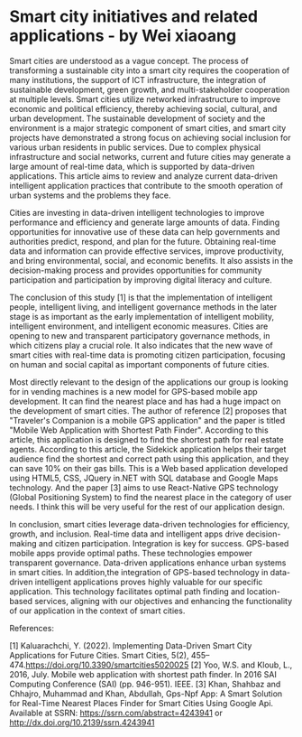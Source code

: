 # Smart city initiatives and related applications - by Wei xiaoang


Smart cities are understood as a vague concept. The process of transforming a sustainable city into a smart city requires the cooperation of many institutions, the support of ICT infrastructure, the integration of sustainable development, green growth, and multi-stakeholder cooperation at multiple levels. Smart cities utilize networked infrastructure to improve economic and political efficiency, thereby achieving social, cultural, and urban development. The sustainable development of society and the environment is a major strategic component of smart cities, and smart city projects have demonstrated a strong focus on achieving social inclusion for various urban residents in public services. Due to complex physical infrastructure and social networks, current and future cities may generate a large amount of real-time data, which is supported by data-driven applications. This article aims to review and analyze current data-driven intelligent application practices that contribute to the smooth operation of urban systems and the problems they face.
 
Cities are investing in data-driven intelligent technologies to improve performance and efficiency and generate large amounts of data. Finding opportunities for innovative use of these data can help governments and authorities predict, respond, and plan for the future. Obtaining real-time data and information can provide effective services, improve productivity, and bring environmental, social, and economic benefits. It also assists in the decision-making process and provides opportunities for community participation and participation by improving digital literacy and culture.
 
The conclusion of this study [1] is that the implementation of intelligent people, intelligent living, and intelligent governance methods in the later stage is as important as the early implementation of intelligent mobility, intelligent environment, and intelligent economic measures. Cities are opening to new and transparent participatory governance methods, in which citizens play a crucial role. It also indicates that the new wave of smart cities with real-time data is promoting citizen participation, focusing on human and social capital as important components of future cities.
 
Most directly relevant to the design of the applications our group is looking for in vending machines is a new model for GPS-based mobile app development. It can find the nearest place and has had a huge impact on the development of smart cities. The author of reference [2] proposes that "Traveler's Companion is a mobile GPS application" and the paper is titled "Mobile Web Application with Shortest Path Finder". According to this article, this application is designed to find the shortest path for real estate agents. According to this article, the Sidekick application helps their target audience find the shortest and correct path using this application, and they can save 10% on their gas bills. This is a Web based application developed using HTML5, CSS, JQuery in.NET with SQL database and Google Maps technology. And the paper [3] aims to use React-Native GPS technology (Global Positioning System) to find the nearest place in the category of user needs. I think this will be very useful for the rest of our application design.
 
In conclusion, smart cities leverage data-driven technologies for efficiency, growth, and inclusion. Real-time data and intelligent apps drive decision-making and citizen participation. Integration is key for success. GPS-based mobile apps provide optimal paths. These technologies empower transparent governance. Data-driven applications enhance urban systems in smart cities. In addition,the integration of GPS-based technology in data-driven intelligent applications proves highly valuable for our specific application. This technology facilitates optimal path finding and location-based services, aligning with our objectives and enhancing the functionality of our application in the context of smart cities.
 
References: 

[1] Kaluarachchi, Y. (2022). Implementing Data-Driven Smart City Applications for Future Cities. Smart Cities, 5(2), 455–474.https://doi.org/10.3390/smartcities5020025
[2]  Yoo, W.S. and Kloub, L., 2016, July. Mobile web application with shortest path finder. In 2016 SAI Computing Conference (SAI) (pp. 946-951). IEEE. 
[3] Khan, Shahbaz and Chhajro, Muhammad and Khan, Abdullah, Gps-Npf App: A Smart Solution for Real-Time Nearest Places Finder for Smart Cities Using Google Api. Available at SSRN: https://ssrn.com/abstract=4243941 or http://dx.doi.org/10.2139/ssrn.4243941


